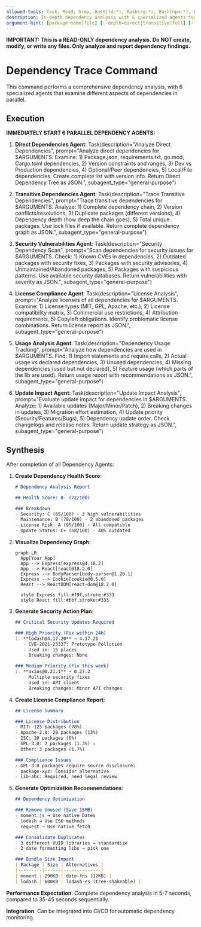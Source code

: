```yaml
---
allowed-tools: Task, Read, Grep, Bash(fd:*), Bash(rg:*), Bash(npm:*), Bash(pip:*), Bash(cargo:*)
description: In-depth dependency analysis with 6 specialized agents for complete transparency
argument-hint: [package-name|file] [--depth=direct|transitive|full] [--check=security|licenses|all]
---
```


**IMPORTANT: This is a READ-ONLY dependency analysis. Do NOT create, modify, or write any files. Only analyze and report dependency findings.**

# Dependency Trace Command

This command performs a comprehensive dependency analysis, with 6 specialized agents that examine different aspects of dependencies in parallel.

## Execution

**IMMEDIATELY START 6 PARALLEL DEPENDENCY AGENTS:**

1. **Direct Dependencies Agent**: Task(description="Analyze Direct Dependencies", prompt="Analyze direct dependencies for $ARGUMENTS. Examine: 1) Package.json, requirements.txt, go.mod, Cargo.toml dependencies, 2) Version constraints and ranges, 3) Dev vs Production dependencies, 4) Optional/Peer dependencies, 5) Local/File dependencies. Create complete list with version info. Return Direct Dependency Tree as JSON.", subagent_type="general-purpose")

2. **Transitive Dependencies Agent**: Task(description="Trace Transitive Dependencies", prompt="Trace transitive dependencies for $ARGUMENTS. Analyze: 1) Complete dependency chain, 2) Version conflicts/resolutions, 3) Duplicate packages (different versions), 4) Dependency depth (how deep the chain goes), 5) Total unique packages. Use lock files if available. Return complete dependency graph as JSON.", subagent_type="general-purpose")

3. **Security Vulnerabilities Agent**: Task(description="Security Dependency Scan", prompt="Scan dependencies for security issues for $ARGUMENTS. Check: 1) Known CVEs in dependencies, 2) Outdated packages with security fixes, 3) Packages with security advisories, 4) Unmaintained/Abandoned packages, 5) Packages with suspicious patterns. Use available security databases. Return vulnerabilities with severity as JSON.", subagent_type="general-purpose")

4. **License Compliance Agent**: Task(description="License Analysis", prompt="Analyze licenses of all dependencies for $ARGUMENTS. Examine: 1) License types (MIT, GPL, Apache, etc.), 2) License compatibility matrix, 3) Commercial use restrictions, 4) Attribution requirements, 5) Copyleft obligations. Identify problematic license combinations. Return license report as JSON.", subagent_type="general-purpose")

5. **Usage Analysis Agent**: Task(description="Dependency Usage Tracking", prompt="Analyze how dependencies are used in $ARGUMENTS. Find: 1) Import statements and require calls, 2) Actual usage vs declared dependencies, 3) Unused dependencies, 4) Missing dependencies (used but not declared), 5) Feature usage (which parts of the lib are used). Return usage report with recommendations as JSON.", subagent_type="general-purpose")

6. **Update Impact Agent**: Task(description="Update Impact Analysis", prompt="Evaluate update impact for dependencies in $ARGUMENTS. Analyze: 1) Available updates (Major/Minor/Patch), 2) Breaking changes in updates, 3) Migration effort estimation, 4) Update priority (Security/Features/Bugs), 5) Dependency update order. Check changelogs and release notes. Return update strategy as JSON.", subagent_type="general-purpose")

## Synthesis

After completion of all Dependency Agents:

1. **Create Dependency Health Score**:
   ```markdown
   # Dependency Analysis Report
   
   ## Health Score: B- (72/100)
   
   ### Breakdown
   - Security: C (65/100) - 3 high vulnerabilities
   - Maintenance: B (78/100) - 2 abandoned packages
   - License Risk: A (95/100) - All compatible
   - Update Status: C+ (68/100) - 40% outdated
   ```

2. **Visualize Dependency Graph**:
   ```mermaid
   graph LR
     App[Your App]
     App --> Express[express@4.18.2]
     App --> React[react@18.2.0]
     Express --> BodyParser[body-parser@1.20.1]
     Express --> Cookie[cookie@0.5.0]
     React --> ReactDOM[react-dom@18.2.0]
     
     style Express fill:#f9f,stroke:#333
     style React fill:#bbf,stroke:#333
   ```

3. **Generate Security Action Plan**:
   ```markdown
   ## Critical Security Updates Required
   
   ### High Priority (Fix within 24h)
   1. **lodash@4.17.20** → 4.17.21
      - CVE-2021-23337: Prototype Pollution
      - Used in: 15 places
      - Breaking changes: None
   
   ### Medium Priority (Fix this week)
   1. **axios@0.21.1** → 0.27.2
      - Multiple security fixes
      - Used in: API client
      - Breaking changes: Minor API changes
   ```

4. **Create License Compliance Report**:
   ```markdown
   ## License Summary
   
   ### License Distribution
   - MIT: 125 packages (78%)
   - Apache-2.0: 20 packages (13%)
   - ISC: 10 packages (6%)
   - GPL-3.0: 2 packages (1.3%) ⚠️
   - Other: 3 packages (1.7%)
   
   ### Compliance Issues
   ⚠️ GPL-3.0 packages require source disclosure:
   - package-xyz: Consider alternative
   - lib-abc: Required, need legal review
   ```

5. **Generate Optimization Recommendations**:
   ```markdown
   ## Dependency Optimization
   
   ### Remove Unused (Save 15MB)
   - moment.js → Use native Dates
   - lodash → Use ES6 methods
   - request → Use native fetch
   
   ### Consolidate Duplicates
   - 3 different UUID libraries → standardize
   - 2 date formatting libs → pick one
   
   ### Bundle Size Impact
   | Package | Size | Alternatives |
   |---------|------|--------------|
   | moment | 290KB | date-fns (12KB) |
   | lodash | 600KB | lodash-es (tree-shakeable) |
   ```

**Performance Expectation**: Complete dependency analysis in 5-7 seconds, compared to 35-45 seconds sequentially.

**Integration**: Can be integrated into CI/CD for automatic dependency monitoring.